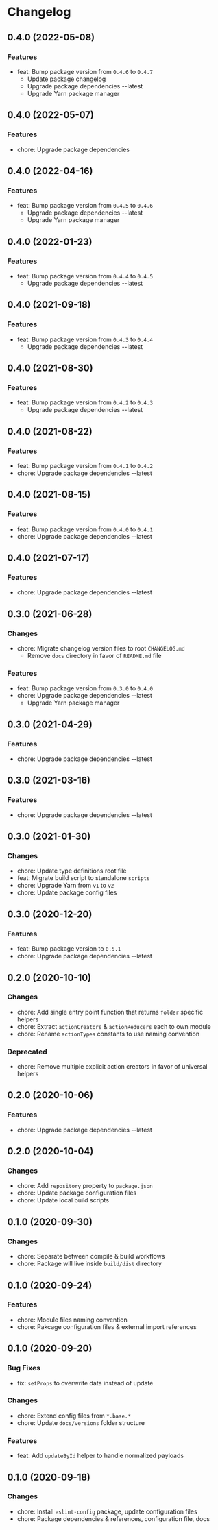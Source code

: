 # Changelog

## 0.4.0 (2022-05-08)

### Features

- feat: Bump package version from `0.4.6` to `0.4.7`
    - Update package changelog
    - Upgrade package dependencies --latest
    - Upgrade Yarn package manager

## 0.4.0 (2022-05-07)

### Features

- chore: Upgrade package dependencies

## 0.4.0 (2022-04-16)

### Features

- feat: Bump package version from `0.4.5` to `0.4.6`
    - Upgrade package dependencies --latest
    - Upgrade Yarn package manager

## 0.4.0 (2022-01-23)

### Features

- feat: Bump package version from `0.4.4` to `0.4.5`
    - Upgrade package dependencies --latest

## 0.4.0 (2021-09-18)

### Features

- feat: Bump package version from `0.4.3` to `0.4.4`
    - Upgrade package dependencies --latest

## 0.4.0 (2021-08-30)

### Features

- feat: Bump package version from `0.4.2` to `0.4.3`
    - Upgrade package dependencies --latest

## 0.4.0 (2021-08-22)

### Features

- feat: Bump package version from `0.4.1` to `0.4.2`
- chore: Upgrade package dependencies --latest

## 0.4.0 (2021-08-15)

### Features

- feat: Bump package version from `0.4.0` to `0.4.1`
- chore: Upgrade package dependencies --latest

## 0.4.0 (2021-07-17)

### Features

- chore: Upgrade package dependencies --latest

## 0.3.0 (2021-06-28)

### Changes

- chore: Migrate changelog version files to root `CHANGELOG.md`
    - Remove `docs` directory in favor of `README.md` file

### Features

- feat: Bump package version from `0.3.0` to `0.4.0`
- chore: Upgrade package dependencies --latest
    - Upgrade Yarn package manager

## 0.3.0 (2021-04-29)

### Features

- chore: Upgrade package dependencies --latest

## 0.3.0 (2021-03-16)

### Features

- chore: Upgrade package dependencies --latest

## 0.3.0 (2021-01-30)

### Changes

- chore: Update type definitions root file
- feat: Migrate build script to standalone `scripts`
- chore: Upgrade Yarn from `v1` to `v2`
- chore: Update package config files

## 0.3.0 (2020-12-20)

### Features

- feat: Bump package version to `0.5.1`
- chore: Upgrade package dependencies --latest

## 0.2.0 (2020-10-10)

### Changes

- chore: Add single entry point function that returns `folder` specific helpers
- chore: Extract `actionCreators` & `actionReducers` each to own module
- chore: Rename `actionTypes` constants to use naming convention

### Deprecated

- chore: Remove multiple explicit action creators in favor of universal helpers

## 0.2.0 (2020-10-06)

### Features

- chore: Upgrade package dependencies --latest

## 0.2.0 (2020-10-04)

### Changes

- chore: Add `repository` property to `package.json`
- chore: Update package configuration files
- chore: Update local build scripts

## 0.1.0 (2020-09-30)

### Changes

- chore: Separate between compile & build workflows
- chore: Package will live inside `build/dist` directory

## 0.1.0 (2020-09-24)

### Features

- chore: Module files naming convention
- chore: Pakcage configuration files & external import references

## 0.1.0 (2020-09-20)

### Bug Fixes

- fix: `setProps` to overwrite data instead of update

### Changes

- chore: Extend config files from `*.base.*`
- chore: Update `docs/versions` folder structure

### Features

- feat: Add `updateById` helper to handle normalized payloads

## 0.1.0 (2020-09-18)

### Changes

- chore: Install `eslint-config` package, update configuration files
- chore: Package dependencies & references, configuration file, docs
